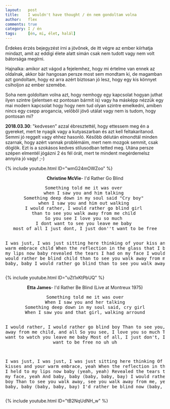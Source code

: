 ```yaml
---
layout:   post
title:    I wouldn't have thought / én nem gondoltam volna
author:   flex
comments: true
category: I / én
tags:     [én, mi, élet, halál]
---
```


Érdekes érzés bejegyzést írni a jövőnek, de itt végre az ember kiírhatja mindazt, amit az eddigi élete alatt simán csak nem tudott vagy nem volt bátorsága megírni.

Hajnalka: amikor azt vágod a fejelemhez, hogy mi értelme van ennek az oldalnak, akkor bár hangosan persze most sem mondtam ki, de magamban azt gondoltam, hogy ez arra azért biztosan jó lesz, hogy egy kis könnyet csiholjon az ember szemébe.

Soha nem goldoltam volna azt, hogy nemhogy egy kapcsolat hogyan juthat ilyen szintre (jelentsen ez pontosan bármit is) vagy ha másképp nézzük egy mai modern kapcsolat hogy hogy nem tud olyan szintre emelkedni, amiben nincs egy csepp arogancia, velőből jövő utálat vagy nem is tudom, hogy pontosan mi?

**2018.03.30**: "kedvesen" azzal ébresztettél, hogy ettessem meg én a gyereket, mert te nyagik vagy a kutyaszarban és azt kell feltakarítanod. Semmi jó reggelt vagy ehhez hasonló. Később délután elmondtál minden szarnak, hogy azért vannak problémáim, mert nem mozgok semmit, csak döglök. Ezt is a szokásos kedves stílusodban tetted meg. Utána persze szépen elmentél jógázni 2 és fél órát, mert te mindent megérdemelsz annyira jó vagy! ;-)

{% include youtube.html ID="wmG24mOWZoo" %}

<p><center><b>Christine McVie</b>- I'd Rather Go Blind</center></p>

<center><pre>
Something told me it was over 
when I saw you and him talking 
Something deep down in my soul said "Cry boy" 
when I saw you and him out walking 
I would rather, I would rather go blind girl 
than to see you walk away from me child 
So you see I love you so much 
I dont want to see you leave me baby 
most of all I just dont, I just don''t want to be free

I was just, I was just sitting here thinking 
of your kiss and your warm embrace child 
When the reflection in the glass 
that I been held to my lips now baby 
revealed the tears I had on my face 
I would rather, I would rather be blind child 
than to see you walk away from me 
Baby, baby, baby I would rather go blind 
than to see you walk away from me
</pre></center>

{% include youtube.html ID="uZt1xKtPbUQ" %}

<p><center><b>Etta James</b>- I'd Rather Be Blind (Live at Montreux 1975)</center></p>

<center><pre>
Something told me it was over
When I saw you and her talking
Something deep down in my soul said, cry girl
When I saw you and that girl, walking arround

I would rather, I would rather go blind boy
Than to see you, walk away from me child, and all
So you see, I love you so much
That I don't want to watch you leave me baby
Most of all, I just don't, I just don't want to be free no uh uh

I was just, I was just, I was just sitting here thinking
Of your kisses and your warm embrace, yeah
When the reflection in the glass that I held to my lips now baby (yeah, yeah)
Revealed the tears that was on my face, yeah
And baby, baby (baby, baby, bay) I would rather be blind boy 
Than to see you walk away, see you walk away from me, yeah
Baby, baby, baby (baby, baby, bay) I'd rather be blind now (baby, baby, bay)
</pre></center>

{% include youtube.html ID="tB2NqUdNH_w" %}